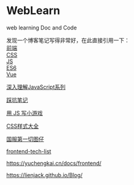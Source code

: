 # WebLearn
web learning Doc and Code

发现一个博客笔记写得非常好，在此直接引用一下：  
[前端](https://blog.csdn.net/jianghao233/article/category/7638898/1)  
[CSS](https://blog.csdn.net/jianghao233/article/category/7638902)  
[JS](https://blog.csdn.net/jianghao233/article/category/7655829)  
[ES6](https://blog.csdn.net/jianghao233/article/category/7633890)  
[Vue](https://blog.csdn.net/column/details/25767.html)  

[深入理解JavaScript系列](http://www.cnblogs.com/TomXu/archive/2011/12/15/2288411.html)  

[踩坑笔记](https://www.jianshu.com/p/c8c161df77a9)  

[用 JS 写小游戏](https://space.bilibili.com/39066904/#/channel/detail?cid=21254)  

[CSS样式大全](https://lhammer.cn/You-need-to-know-css/#/)  

[国服第一切图仔](https://github.com/chokcoco?tab=repositories)

[frontend-tech-list](https://alienzhou.github.io/frontend-tech-list/)  

<https://yuchengkai.cn/docs/frontend/>  

<https://lienjack.github.io/Blog/>
